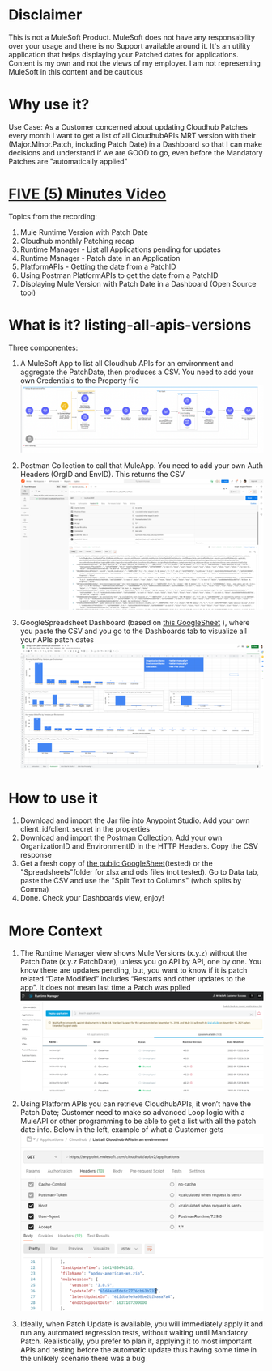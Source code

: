 # Disclaimer
This is not a MuleSoft Product. MuleSoft does not have any responsability over your usage and there is no Support available around it. It's an utility application that helps displaying your Patched dates for applications. Content is my own and not the views of my employer. I am not representing MuleSoft in this content and be cautious

# Why use it?
Use Case: As a Customer concerned about updating Cloudhub Patches every month I want to get a list of all CloudhubAPIs MRT version with their (Major.Minor.Patch, including Patch Date) in a Dashboard so that I can make decisions and understand if we are GOOD to go, even before the Mandatory Patches are "automatically applied"

# [FIVE (5) Minutes Video](https://www.youtube.com/watch?v=C7ULhoKCdSo)
Topics from the recording:
1. Mule Runtime Version with Patch Date
2. Cloudhub monthly Patching recap
3. Runtime Manager - List all Applications pending for updates
4. Runtime Manager - Patch date in an Application
5. PlatformAPIs - Getting the date from a PatchID
6. Using Postman PlatformAPIs to get the date from a PatchID
7. Displaying Mule Version with Patch Date in a Dashboard (Open Source tool)


# What is it? listing-all-apis-versions
Three componentes:
1. A MuleSoft App to list all Cloudhub APIs for an environment and aggregate the PatchDate, then produces a CSV. You need to add your own Credentials to the Property file
![](img/MuleApp-Flow.png)

2. Postman Collection to call that MuleApp. You need to add your own Auth Headers (OrgID and EnvID). This returns the CSV
![](img/PostmanCollection.png?raw=true)

3. GoogleSpreadsheet Dashboard (based on [this GoogleSheet](https://docs.google.com/spreadsheets/d/1HeiraxiYTIPLPbpST7tcmsIpIcu2WmiDXIdI3CVXu5Q/edit?usp=sharing)  ), where you paste the CSV and you go to the Dashboards tab to visualize all your APIs patch dates
![](img/DashboardSpreadsheet.png?raw=true)

# How to use it
1. Download and import the Jar file into Anypoint Studio. Add your own client_id/client_secret in the properties
2. Download and import the Postman Collection. Add your own OrganizationID and EnvironmentID in the HTTP Headers. Copy the CSV response
3. Get a fresh copy of [the public GoogleSheet](https://docs.google.com/spreadsheets/d/1HeiraxiYTIPLPbpST7tcmsIpIcu2WmiDXIdI3CVXu5Q/edit?usp=sharing)(tested) or the "Spreadsheets"folder for xlsx and ods files (not tested). Go to Data tab, paste the CSV and use the "Split Text to Columns" (whch splits by Comma)
4. Done. Check your Dashboards view, enjoy!

# More Context
1. The Runtime Manager view shows Mule Versions (x.y.z) without the Patch Date (x.y.z PatchDate), unless you go API by API, one by one. You know there are updates pending, but, you want to know if it is patch related
“Date Modified” includes “Restarts and other updates to the app”. It does not mean last time a Patch was pplied
![](img/RuntimeManagerScreen.png?raw=true)

2. Using Platform APIs you can retrieve CloudhubAPIs, it won’t have the Patch Date; Customer need to make so advanced Loop logic with a MuleAPI or other programming to be able to get a list with all the patch date info. Below in the left, example of what a Customer gets
![](img/PlatformAPIsListCloudhubAPIs.png?raw=true)

3. Ideally, when Patch Update is available, you will immediately apply it and run any automated regression tests, without waiting until Mandatory Patch. Realistically, you prefer to plan it, applying it to most important APIs and testing before the automatic update thus having some time in the unlikely scenario there was a bug
